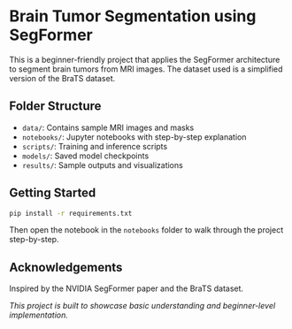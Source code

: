 # Brain Tumor Segmentation using SegFormer

This is a beginner-friendly project that applies the SegFormer architecture to segment brain tumors from MRI images. The dataset used is a simplified version of the BraTS dataset.

## Folder Structure

- `data/`: Contains sample MRI images and masks
- `notebooks/`: Jupyter notebooks with step-by-step explanation
- `scripts/`: Training and inference scripts
- `models/`: Saved model checkpoints
- `results/`: Sample outputs and visualizations

## Getting Started

```bash
pip install -r requirements.txt
```

Then open the notebook in the `notebooks` folder to walk through the project step-by-step.

## Acknowledgements

Inspired by the NVIDIA SegFormer paper and the BraTS dataset.

*This project is built to showcase basic understanding and beginner-level implementation.*
